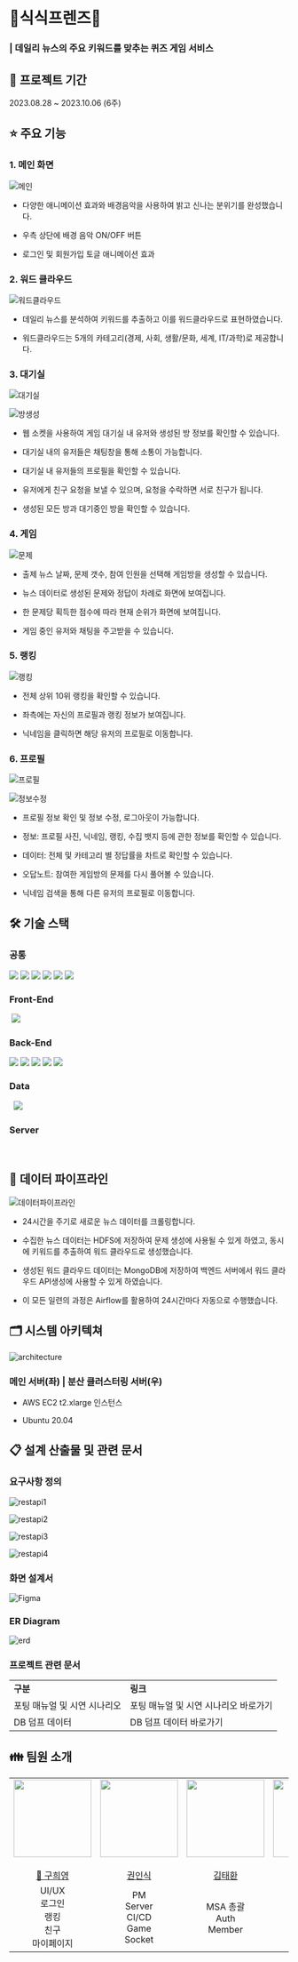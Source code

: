 # 🐰식식프렌즈🐰

### | 데일리 뉴스의 주요 키워드를 맞추는 퀴즈 게임 서비스

## 📆 프로젝트 기간

2023.08.28 ~ 2023.10.06 (6주)

## ⭐️ 주요 기능

<a name="mainContents"></a>

### 1. 메인 화면

![메인](/assets/메인.gif)

- 다양한 애니메이션 효과와 배경음악을 사용하여 밝고 신나는 분위기를 완성했습니다.

- 우측 상단에 배경 음악 ON/OFF 버튼

- 로그인 및 회원가입 토글 애니메이션 효과

### 2. 워드 클라우드

![워드클라우드](/assets/워드클라우드.gif)

- 데일리 뉴스를 분석하여 키워드를 추출하고 이를 워드클라우드로 표현하였습니다.

- 워드클라우드는 5개의 카테고리(경제, 사회, 생활/문화, 세계, IT/과학)로 제공합니다.

### 3. 대기실

![대기실](/assets/대기실.gif)

![방생성](/assets/게임방생성.gif)

- 웹 소켓을 사용하여 게임 대기실 내 유저와 생성된 방 정보를 확인할 수 있습니다.

- 대기실 내의 유저들은 채팅창을 통해 소통이 가능합니다.

- 대기실 내 유저들의 프로필을 확인할 수 있습니다.

- 유저에게 친구 요청을 보낼 수 있으며, 요청을 수락하면 서로 친구가 됩니다.

- 생성된 모든 방과 대기중인 방을 확인할 수 있습니다.

### 4. 게임

![문제](/assets/문제풀이.gif)

- 출제 뉴스 날짜, 문제 갯수, 참여 인원을 선택해 게임방을 생성할 수 있습니다.

- 뉴스 데이터로 생성된 문제와 정답이 차례로 화면에 보여집니다.

- 한 문제당 획득한 점수에 따라 현재 순위가 화면에 보여집니다.

- 게임 중인 유저와 채팅을 주고받을 수 있습니다.

### 5. 랭킹

![랭킹](/assets/랭킹프로필.gif)

- 전체 상위 10위 랭킹을 확인할 수 있습니다.

- 좌측에는 자신의 프로필과 랭킹 정보가 보여집니다.

- 닉네임을 클릭하면 해당 유저의 프로필로 이동합니다.

### 6. 프로필

![프로필](/assets/프로필.gif)

![정보수정](/assets/정보수정.gif)

- 프로필 정보 확인 및 정보 수정, 로그아웃이 가능합니다.

- 정보: 프로필 사진, 닉네임, 랭킹, 수집 뱃지 등에 관한 정보를 확인할 수 있습니다.

- 데이터: 전체 및 카테고리 별 정답률을 차트로 확인할 수 있습니다.

- 오답노트: 참여한 게임방의 문제를 다시 풀어볼 수 있습니다.

- 닉네임 검색을 통해 다른 유저의 프로필로 이동합니다.

## 🛠️ 기술 스택

<a name="skills"></a>

### 공통

<img src="https://img.shields.io/badge/jira-0052CC?style=for-the-badge&logo=jira&logoColor=white"> <img src="https://img.shields.io/badge/GitLab-FC6D26?style=for-the-badge&logo=GitLab&logoColor=white"> <img src="https://img.shields.io/badge/mattermost-0058CC?style=for-the-badge&logo=mattermost&logoColor=white"> <img src="https://img.shields.io/badge/notion-000000?style=for-the-badge&logo=notion&logoColor=white"> <img src="https://img.shields.io/badge/figma-F24E1E?style=for-the-badge&logo=figma&logoColor=white"> <img src="https://img.shields.io/badge/postman-FF6C37?style=for-the-badge&logo=figpostmanma&logoColor=white">

### Front-End

<img title="" src="https://img.shields.io/badge/Next.js-000000?style=for-the-badge&logo=nextdotjs&logoColor=white" alt=""> <img src="https://img.shields.io/badge/TypeScript-3178C6?style=for-the-badge&logo=TypeScript&logoColor=white">

### Back-End

<img src="https://img.shields.io/badge/springboot-6DB33F?style=for-the-badge&logo=springboot&logoColor=white"> <img src="https://img.shields.io/badge/spring security-6DB33F?style=for-the-badge&logo=springsecurity&logoColor=white"> <img src="https://img.shields.io/badge/mongodb-47A248?style=for-the-badge&logo=mongodb&logoColor=white"> <img src="https://img.shields.io/badge/redis-DC382D?style=for-the-badge&logo=redis&logoColor=white"> <img src="https://img.shields.io/badge/json web tokens-000000?style=for-the-badge&logo=jsonwebtokens&logoColor=white"> <img title="" src="https://img.shields.io/badge/postgresql-4169E1?style=for-the-badge&logo=postgresql&logoColor=white" alt="">

### Data

<img title="" src="https://img.shields.io/badge/hadoop-66CCFF?style=for-the-badge&logo=apachehadoop&logoColor=black" alt=""> <img title="" src="https://img.shields.io/badge/spark-E25A1C?style=for-the-badge&logo=apachespark&logoColor=white" alt=""> <img src="https://img.shields.io/badge/python-3776AB?style=for-the-badge&logo=python&logoColor=white"> <img title="" src="https://img.shields.io/badge/Docker-2496ED?style=for-the-badge&logo=docker&logoColor=white" alt=""> <img title="" src="https://img.shields.io/badge/Airflow-017CEE?style=for-the-badge&logo=apacheairflow&logoColor=white" alt="">

### Server

<img title="" src="https://img.shields.io/badge/nginx-009639?style=for-the-badge&logo=nginx&logoColor=white" alt=""> <img title="" src="https://img.shields.io/badge/docker-2496ED?style=for-the-badge&logo=docker&logoColor=white" alt=""> <img title="" src="https://img.shields.io/badge/jenkins-D24939?style=for-the-badge&logo=jenkins&logoColor=white" alt="">

## 💾 데이터 파이프라인

<a name="dataPipelines"></a>

<img src="/assets/데이터파이프라인.png" alt="데이터파이프라인" />

- 24시간을 주기로 새로운 뉴스 데이터를 크롤링합니다.

- 수집한 뉴스 데이터는 HDFS에 저장하여 문제 생성에 사용될 수 있게 하였고, 동시에 키워드를 추출하여 워드 클라우드로 생성했습니다.

- 생성된 워드 클라우드 데이터는 MongoDB에 저장하여 백엔드 서버에서 워드 클라우드 API생성에 사용할 수 있게 하였습니다.

- 이 모든 일련의 과정은 Airflow를 활용하여 24시간마다 자동으로 수행했습니다.

## 🗂️ 시스템 아키텍쳐

<a name="systemArchitecture"></a>

![architecture](./assets/arch.png)

### 메인 서버(좌) | 분산 클러스터링 서버(우)

- AWS EC2 t2.xlarge 인스턴스

- Ubuntu 20.04

## 📋 설계 산출물 및 관련 문서

<a name="design"></a>

### 요구사항 정의

![restapi1](/assets/RestAPI1.PNG)

![restapi2](/assets/RestAPI2.PNG)

![restapi3](/assets/RestAPI3.PNG)

![restapi4](/assets/RestAPI4.PNG)

### 화면 설계서

![Figma](./assets/Figma.png)

### ER Diagram

![erd](./assets/erd.png)

### 프로젝트 관련 문서

<table>
    <tr>
        <td>
        <b>구분</b>
        </td>
        <td>
        <b>링크</b>
        </td>
    </tr>
    <tr>
        <td>
        포팅 매뉴얼 및 시연 시나리오
        </td>
        <td>
        <a src="/exec/포팅_매뉴얼_및_시연_시나리오.docx">포팅 매뉴얼 및 시연 시나리오 바로가기</a>
        </td>
    </tr>
    <tr>
        <td>
        DB 덤프 데이터
        </td>
        <td>
        <a src="/exec/sql/">DB 덤프 데이터 바로가기</a>
        </td>
    </tr>
</table>

## 👪 팀원 소개

<a name="members"></a>

<table>
    <tr>
        <td height="140px" align="center"> <a href="https://github.com/hi9900">
            <img src="/assets/hy.png" width="140px" /> <br><br> 👑 구희영 </a> <br></td>
            <td height="140px" align="center"> <a href="https://github.com/PassionSoftIan">
            <img src="/assets/image%20(4).png" width="140px" /> <br><br> 권인식  </a> <br></td>
        <td height="140px" align="center"> <a href="https://github.com/kimta2hwan">
            <img src="/assets/image%20(3).png" width="140px" /> <br><br> 김태환 </a> <br></td>
        <td height="140px" align="center"> <a href="https://github.com/sl39">
            <img src="/assets/image%20(6).png" width="140px" /> <br><br> 이세울 </a> <br></td>
        <td height="140px" align="center"> <a href="https://github.com/nayeonxkim">
            <img src="/assets/image%20(5).png" width="140px" /> <br><br> 김나연  </a> <br></td>
        <td height="140px" align="center"> <a href="https://github.com/StarSein">
            <img src="/assets/image%20(2).png" width="140px" /> <br><br> 황유성  </a> <br></td>
    </tr>
    <tr>
        <td align="center">
        UI/UX<br/>로그인<br/>랭킹<br/>친구<br/>마이페이지<br/>
        </td>
        <td align="center">
        PM<br/>Server<br/>CI/CD<br/>Game<br/>Socket
        </td>
        <td align="center">
        MSA 총괄<br/>Auth<br/>Member<br/>
        </td>
        <td align="center">
        Member<br />회원가입<br/>대기실<br/>실시간 게임<br/>
        </td>
        <td align="center">
        Data Pipeline 구축<br/>hadoop cluster<br/>데이터 수집<br />데이터 저장
        </td>
        <td align="center">
        자연어처리<br/>워드 클라우드<br/>퀴즈 생성
        </td>
    </tr>
</table>
